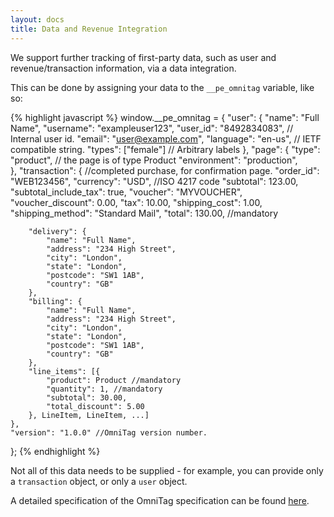 ```yaml
---
layout: docs
title: Data and Revenue Integration
---
```


We support further tracking of first-party data, such as user and
revenue/transaction information, via a data integration.

This can be done by assigning your data to the `__pe_omnitag` variable, like
so:

{% highlight javascript %}
window.__pe_omnitag = {
    "user": {
        "name": "Full Name",
        "username": "exampleuser123",
        "user_id": "8492834083",     // Internal user id.
        "email": "user@example.com",
        "language": "en-us",         // IETF compatible string.
        "types": ["female"]          // Arbitrary labels
    },
    "page": {
        "type": "product",       // the page is of type Product
        "environment": "production",	
    },
    "transaction": { //completed purchase, for confirmation page.
        "order_id": "WEB123456",
        "currency": "USD", //ISO 4217 code
        "subtotal": 123.00,
        "subtotal_include_tax": true,
        "voucher": "MYVOUCHER",
        "voucher_discount": 0.00,
        "tax": 10.00,
        "shipping_cost": 1.00,
        "shipping_method": "Standard Mail",
        "total": 130.00, //mandatory

        "delivery": {
            "name": "Full Name",
            "address": "234 High Street",
            "city": "London",
            "state": "London",
            "postcode": "SW1 1AB",
            "country": "GB"
        },
        "billing": {
            "name": "Full Name",
            "address": "234 High Street",
            "city": "London",
            "state": "London",
            "postcode": "SW1 1AB",
            "country": "GB"
        },
        "line_items": [{
            "product": Product //mandatory
            "quantity": 1, //mandatory
            "subtotal": 30.00,
            "total_discount": 5.00
        }, LineItem, LineItem, ...]
    },
    "version": "1.0.0" //OmniTag version number.
};
{% endhighlight %}

Not all of this data needs to be supplied - for example, you can provide only
a `transaction` object, or only a `user` object.

A detailed specification of the OmniTag specification can be found
[here](/docs/datatracking).

